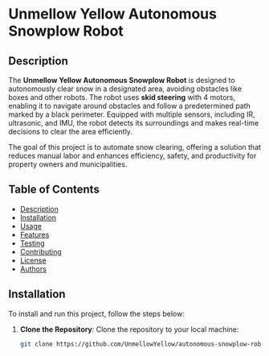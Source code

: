 # Unmellow Yellow Autonomous Snowplow Robot

## Description
The **Unmellow Yellow Autonomous Snowplow Robot** is designed to autonomously clear snow in a designated area, avoiding obstacles like boxes and other robots. The robot uses **skid steering** with 4 motors, enabling it to navigate around obstacles and follow a predetermined path marked by a black perimeter. Equipped with multiple sensors, including IR, ultrasonic, and IMU, the robot detects its surroundings and makes real-time decisions to clear the area efficiently.

The goal of this project is to automate snow clearing, offering a solution that reduces manual labor and enhances efficiency, safety, and productivity for property owners and municipalities.

## Table of Contents
- [Description](#description)
- [Installation](#installation)
- [Usage](#usage)
- [Features](#features)
- [Testing](#testing)
- [Contributing](#contributing)
- [License](#license)
- [Authors](#authors)

## Installation
To install and run this project, follow the steps below:

1. **Clone the Repository**:
   Clone the repository to your local machine:
   ```bash
   git clone https://github.com/UnmellowYellow/autonomous-snowplow-robot.git
